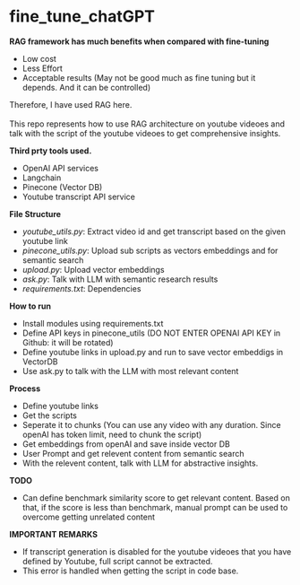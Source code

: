 # fine_tune_chatGPT

**RAG framework has much benefits when compared with fine-tuning**
  - Low cost
  - Less Effort
  - Acceptable results (May not be good much as fine tuning but it depends. And it can be controlled)

Therefore, I have used RAG here.<br>
<br>
This repo represents how to use RAG architecture on youtube videoes and talk with the script of the youtube videoes to get comprehensive insights.<br>

**Third prty tools used.**
  - OpenAI API services
  - Langchain
  - Pinecone (Vector DB)
  - Youtube transcript API service

**File Structure**
  - *youtube_utils.py*: Extract video id and get transcript based on the given youtube link
  - *pinecone_utils.py*: Upload sub scripts as vectors embeddings and for semantic search
  - *upload.py*: Upload vector embeddings
  - *ask.py*: Talk with LLM with semantic research results
  - *requirements.txt*: Dependencies

**How to run**
  - Install modules using requirements.txt
  - Define API keys in pinecone_utils (DO NOT ENTER OPENAI API KEY in Github: it will be rotated)
  - Define youtube links in upload.py and run to save vector embeddigs in VectorDB
  - Use ask.py to talk with the LLM with most relevant content

**Process**
  - Define youtube links
  - Get the scripts
  - Seperate it to chunks (You can use any video with any duration. Since openAI has token limit, need to chunk the script)
  - Get embeddings from openAI and save inside vector DB
  - User Prompt and get relevent content from semantic search
  - With the relevent content, talk with LLM for abstractive insights.

**TODO**
- Can define benchmark similarity score to get relevant content. Based on that, if the score is less than benchmark, manual prompt can be used to overcome getting unrelated content

**IMPORTANT REMARKS**
- If transcript generation is disabled for the youtube videoes that you have defined by Youtube, full script cannot be extracted.
- This error is handled when getting the script in code base.
